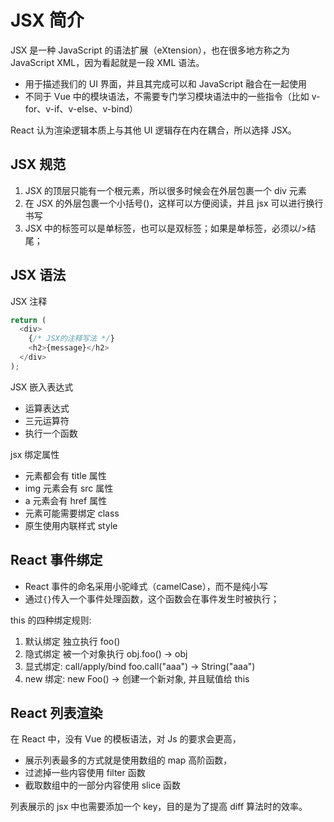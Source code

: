 # JSX 简介

JSX 是一种 JavaScript 的语法扩展（eXtension），也在很多地方称之为 JavaScript XML，因为看起就是一段 XML 语法。

- 用于描述我们的 UI 界面，并且其完成可以和 JavaScript 融合在一起使用
- 不同于 Vue 中的模块语法，不需要专门学习模块语法中的一些指令（比如 v-for、v-if、v-else、v-bind）

React 认为渲染逻辑本质上与其他 UI 逻辑存在内在耦合，所以选择 JSX。

## JSX 规范

1. JSX 的顶层只能有一个根元素，所以很多时候会在外层包裹一个 div 元素
2. 在 JSX 的外层包裹一个小括号()，这样可以方便阅读，并且 jsx 可以进行换行书写
3. JSX 中的标签可以是单标签，也可以是双标签；如果是单标签，必须以/>结尾；

## JSX 语法

JSX 注释

```js
return (
  <div>
    {/* JSX的注释写法 */}
    <h2>{message}</h2>
  </div>
);
```

JSX 嵌入表达式

- 运算表达式
- 三元运算符
- 执行一个函数

jsx 绑定属性

- 元素都会有 title 属性
- img 元素会有 src 属性
- a 元素会有 href 属性
- 元素可能需要绑定 class
- 原生使用内联样式 style

## React 事件绑定

- React 事件的命名采用小驼峰式（camelCase），而不是纯小写
- 通过`{}`传入一个事件处理函数，这个函数会在事件发生时被执行；

this 的四种绑定规则:

1. 默认绑定 独立执行 foo()
2. 隐式绑定 被一个对象执行 obj.foo() -> obj
3. 显式绑定: call/apply/bind foo.call("aaa") -> String("aaa")
4. new 绑定: new Foo() -> 创建一个新对象, 并且赋值给 this

## React 列表渲染

在 React 中，没有 Vue 的模板语法，对 Js 的要求会更高，

- 展示列表最多的方式就是使用数组的 map 高阶函数，
- 过滤掉一些内容使用 filter 函数
- 截取数组中的一部分内容使用 slice 函数

列表展示的 jsx 中也需要添加一个 key，目的是为了提高 diff 算法时的效率。
